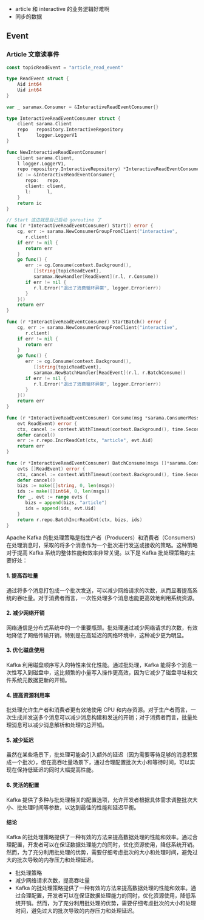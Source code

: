 - article 和 interactive 的业务逻辑好难啊
- 同步的数据

## Event

### Article 文章读事件

```go
const topicReadEvent = "article_read_event"  
  
type ReadEvent struct {  
    Aid int64  
    Uid int64  
}  
  
var _ saramax.Consumer = &InteractiveReadEventConsumer{}  
  
type InteractiveReadEventConsumer struct {  
    client sarama.Client  
    repo   repository.InteractiveRepository  
    l      logger.LoggerV1  
}  
  
func NewInteractiveReadEventConsumer(  
    client sarama.Client,  
    l logger.LoggerV1,  
    repo repository.InteractiveRepository) *InteractiveReadEventConsumer {  
    ic := &InteractiveReadEventConsumer{  
       repo:   repo,  
       client: client,  
       l:      l,  
    }  
    return ic  
}  
  
// Start 这边就是自己启动 goroutine 了  
func (r *InteractiveReadEventConsumer) Start() error {  
    cg, err := sarama.NewConsumerGroupFromClient("interactive",  
       r.client)  
    if err != nil {  
       return err  
    }  
    go func() {  
       err := cg.Consume(context.Background(),  
          []string{topicReadEvent},  
          saramax.NewHandler[ReadEvent](r.l, r.Consume))  
       if err != nil {  
          r.l.Error("退出了消费循环异常", logger.Error(err))  
       }  
    }()  
    return err  
}  
  
func (r *InteractiveReadEventConsumer) StartBatch() error {  
    cg, err := sarama.NewConsumerGroupFromClient("interactive",  
       r.client)  
    if err != nil {  
       return err  
    }  
    go func() {  
       err := cg.Consume(context.Background(),  
          []string{topicReadEvent},  
          saramax.NewBatchHandler[ReadEvent](r.l, r.BatchConsume))  
       if err != nil {  
          r.l.Error("退出了消费循环异常", logger.Error(err))  
       }  
    }()  
    return err  
}  
  
func (r *InteractiveReadEventConsumer) Consume(msg *sarama.ConsumerMessage,  
    evt ReadEvent) error {  
    ctx, cancel := context.WithTimeout(context.Background(), time.Second)  
    defer cancel()  
    err := r.repo.IncrReadCnt(ctx, "article", evt.Aid)  
    return err  
}  
  
func (r *InteractiveReadEventConsumer) BatchConsume(msgs []*sarama.ConsumerMessage,  
    evts []ReadEvent) error {  
    ctx, cancel := context.WithTimeout(context.Background(), time.Second)  
    defer cancel()  
    bizs := make([]string, 0, len(msgs))  
    ids := make([]int64, 0, len(msgs))  
    for _, evt := range evts {  
       bizs = append(bizs, "article")  
       ids = append(ids, evt.Uid)  
    }  
    return r.repo.BatchIncrReadCnt(ctx, bizs, ids)  
}
```

Apache Kafka 的批处理策略是指生产者（Producers）和消费者（Consumers）在处理消息时，采取的将多个消息作为一个批次进行发送或接收的策略。这种策略对于提高 Kafka 系统的整体性能和效率非常关键。以下是 Kafka 批处理策略的主要好处：

#### 1. 提高吞吐量

通过将多个消息打包成一个批次发送，可以减少网络请求的次数，从而显著提高系统的吞吐量。对于消费者而言，一次性处理多个消息也能更高效地利用系统资源。

#### 2. 减少网络开销

网络通信是分布式系统中的一个重要瓶颈。批处理通过减少网络请求的次数，有效地降低了网络传输开销，特别是在高延迟的网络环境中，这种减少更为明显。

#### 3. 优化磁盘使用

Kafka 利用磁盘顺序写入的特性来优化性能。通过批处理，Kafka 能将多个消息一次性写入到磁盘中，这比频繁的小量写入操作更高效，因为它减少了磁盘寻址和文件系统元数据更新的开销。

#### 4. 提高资源利用率

批处理允许生产者和消费者更有效地使用 CPU 和内存资源。对于生产者而言，一次生成并发送多个消息可以减少消息构建和发送的开销；对于消费者而言，批量处理消息可以减少消息解析和处理的总开销。

#### 5. 减少延迟

虽然在某些场景下，批处理可能会引入额外的延迟（因为需要等待足够的消息积累成一个批次），但在高吞吐量场景下，通过合理配置批次大小和等待时间，可以实现在保持低延迟的同时大幅提高性能。

#### 6. 灵活的配置

Kafka 提供了多种与批处理相关的配置选项，允许开发者根据具体需求调整批次大小、批处理时间等参数，以达到最佳的性能和延迟平衡。

#### 结论

Kafka 的批处理策略提供了一种有效的方法来提高数据处理的性能和效率。通过合理配置，开发者可以在保证数据处理能力的同时，优化资源使用，降低系统开销。然而，为了充分利用批处理的优势，需要仔细考虑批次的大小和处理时间，避免过大的批次导致的内存压力和处理延迟。

- 批处理策略
- 减少网络请求次数，提高吞吐量
- Kafka 的批处理策略提供了一种有效的方法来提高数据处理的性能和效率。通过合理配置，开发者可以在保证数据处理能力的同时，优化资源使用，降低系统开销。然而，为了充分利用批处理的优势，需要仔细考虑批次的大小和处理时间，避免过大的批次导致的内存压力和处理延迟。
